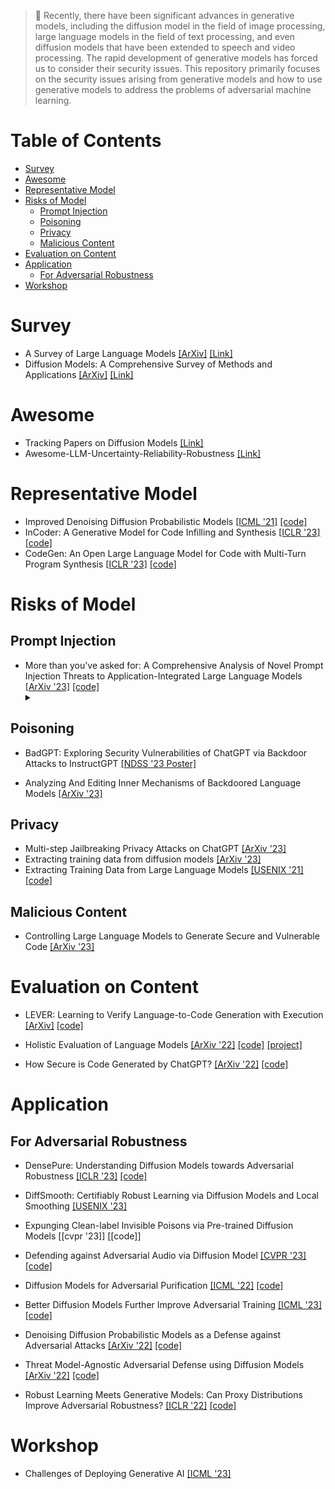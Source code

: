 > 🚩 Recently, there have been significant advances in generative models, including the diffusion model in the field of image processing, large language models in the field of text processing, and even diffusion models that have been extended to speech and video processing. The rapid development of generative models has forced us to consider their security issues. This repository primarily focuses on the security issues arising from generative models and how to use generative models to address the problems of adversarial machine learning.

# Table of Contents
- [Survey](#Survey)
- [Awesome](#Awesome)
- [Representative Model](#Representative-Model)
- [Risks of Model](#Risks-of-Model)
  - [Prompt Injection](#Prompt-Injection)
  - [Poisoning](#Poisoning)
  - [Privacy](#Privacy)
  - [Malicious Content](#Malicious-Content)
- [Evaluation on Content](#Evaluation-on-Content)
- [Application](#Application)
  - [For Adversarial Robustness](#For-Adversarial-Robustness)
- [Workshop](#Workshop)

# Survey
- A Survey of Large Language Models [[ArXiv]](http://arxiv.org/abs/2303.18223) [[Link]](https://github.com/RUCAIBox/LLMSurvey) <img src="https://img.shields.io/badge/nlp-orange" alt="" />
- Diffusion Models: A Comprehensive Survey of Methods and Applications [[ArXiv]](https://arxiv.org/abs/2209.00796) [[Link]](https://github.com/YangLing0818/Diffusion-Models-Papers-Survey-Taxonomy) <img src="https://img.shields.io/badge/cv-green" alt="" />

# Awesome
- Tracking Papers on Diffusion Models [[Link]](https://vsehwag.github.io/blog/2023/2/all_papers_on_diffusion.html) <img src="https://img.shields.io/badge/cv-green" alt="" />
- Awesome-LLM-Uncertainty-Reliability-Robustness [[Link]](https://github.com/jxzhangjhu/Awesome-LLM-Uncertainty-Reliability-Robustness)<img src="https://img.shields.io/badge/nlp-orange" alt="" />

# Representative Model
- Improved Denoising Diffusion Probabilistic Models [[ICML '21]](https://arxiv.org/abs/2102.09672) [[code]](https://github.com/openai/improved-diffusion) <img src="https://img.shields.io/badge/cv-green" alt="" />
- InCoder: A Generative Model for Code Infilling and Synthesis [[ICLR '23]](http://arxiv.org/abs/2204.05999) [[code]](https://github.com/dpfried/incoder) <img src="https://img.shields.io/badge/nlp-orange" alt="" />
- CodeGen: An Open Large Language Model for Code with Multi-Turn Program Synthesis [[ICLR '23]](https://arxiv.org/abs/2203.13474) [[code]](https://github.com/salesforce/CodeGen) <img src="https://img.shields.io/badge/nlp-orange" alt="" />

# Risks of Model

## Prompt Injection

- More than you've asked for: A Comprehensive Analysis of Novel Prompt Injection Threats to Application-Integrated Large Language Models [[ArXiv '23]](https://arxiv.org/abs/2302.12173) [[code]](https://github.com/greshake/lm-safety) <img src="https://img.shields.io/badge/nlp-orange" alt="" />
  <details><summary></summary>

## Poisoning

- BadGPT: Exploring Security Vulnerabilities of ChatGPT via Backdoor Attacks to InstructGPT [[NDSS '23 Poster]](https://arxiv.org/abs/2304.12298) <img src="https://img.shields.io/badge/nlp-orange" alt="" />

- Analyzing And Editing Inner Mechanisms of Backdoored Language Models [[ArXiv '23]](http://arxiv.org/abs/2302.12461) <img src="https://img.shields.io/badge/nlp-orange" alt="" />

## Privacy
- Multi-step Jailbreaking Privacy Attacks on ChatGPT [[ArXiv '23]](http://arxiv.org/abs/2304.05197) <img src="https://img.shields.io/badge/nlp-orange" alt="" />
- Extracting training data from diffusion models [[ArXiv '23]](https://arxiv.org/abs/2301.13188)  <img src="https://img.shields.io/badge/cv-green" alt="" />
- Extracting Training Data from Large Language Models [[USENIX '21]](https://arxiv.org/abs/2012.07805) [[code]](https://github.com/ftramer/LM_Memorization) <img src="https://img.shields.io/badge/nlp-orange" alt="" />

## Malicious Content
- Controlling Large Language Models to Generate Secure and Vulnerable Code [[ArXiv '23]](https://arxiv.org/abs/2302.05319) <img src="https://img.shields.io/badge/nlp-orange" alt="" />

# Evaluation on Content
- LEVER: Learning to Verify Language-to-Code Generation with Execution [[ArXiv]](https://arxiv.org/abs/2302.08468) [[code]](https://github.com/niansong1996/lever) <img src="https://img.shields.io/badge/nlp-orange" alt="" />

- Holistic Evaluation of Language Models [[ArXiv '22]](https://arxiv.org/abs/2211.09110) [[code]](https://github.com/stanford-crfm/helm) [[project]](https://crfm.stanford.edu/helm/latest/) <img src="https://img.shields.io/badge/nlp-orange" alt="" />
 
- How Secure is Code Generated by ChatGPT? [[ArXiv '22]](https://arxiv.org/abs/2304.09655) [[code]](https://github.com/raphaelkhoury/programsgeneratedbychatgpt) <img src="https://img.shields.io/badge/nlp-orange" alt="" />

# Application
## For Adversarial Robustness 
- DensePure: Understanding Diffusion Models towards Adversarial Robustness [[ICLR '23]](https://arxiv.org/abs/2211.00322) [[code]](https://github.com/Jayfeather1024/DensePure) <img src="https://img.shields.io/badge/cv-green" alt="" />
  
- DiffSmooth: Certifiably Robust Learning via Diffusion Models and Local Smoothing [[USENIX '23]](https://www.usenix.org/conference/usenixsecurity23/presentation/zhangjiawei) <img src="https://img.shields.io/badge/cv-green" alt="" />

- Expunging Clean-label Invisible Poisons via Pre-trained Diffusion Models [[cvpr '23]] [[code]] <img src="https://img.shields.io/badge/cv-green" alt="" />

- Defending against Adversarial Audio via Diffusion Model [[CVPR '23]](https://openreview.net/forum?id=5-Df3tljit7) [[code]](https://github.com/cychomatica/AudioPure) <img src="https://img.shields.io/badge/audio-blue" alt="" />
  
- Diffusion Models for Adversarial Purification [[ICML '22]](https://arxiv.org/abs/2205.07460) [[code]](https://github.com/NVlabs/DiffPure) <img src="https://img.shields.io/badge/cv-green" alt="" />

- Better Diffusion Models Further Improve Adversarial Training [[ICML '23]](https://arxiv.org/abs/2302.04638) [[code]](https://github.com/wzekai99/dm-improves-at) <img src="https://img.shields.io/badge/cv-green" alt="" />

- Denoising Diffusion Probabilistic Models as a Defense against Adversarial Attacks [[ArXiv '22]](https://arxiv.org/abs/2301.06871) [[code]](https://github.com/ankile/adversarial-diffusion) <img src="https://img.shields.io/badge/cv-green" alt="" />

- Threat Model-Agnostic Adversarial Defense using Diffusion Models [[ArXiv '22]](https://arxiv.org/abs/2207.08089) [[code]](https://github.com/tsachiblau/Threat-Model-Agnostic-Adversarial-Defense-using-Diffusion-Models) <img src="https://img.shields.io/badge/cv-green" alt="" />

- Robust Learning Meets Generative Models: Can Proxy Distributions Improve Adversarial Robustness? [[ICLR '22]](https://github.com/inspire-group/proxy-distributions) [[code]]() <img src="https://img.shields.io/badge/cv-green" alt="" />

# Workshop
- Challenges of Deploying Generative AI [[ICML '23]](https://deployinggenerativeai.github.io/index)

